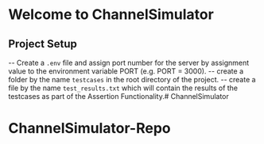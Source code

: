 # Welcome to ChannelSimulator

## Project Setup

-- Create a `.env` file and assign port number for the server by assignment value to the environment variable PORT (e.g. PORT = 3000).
-- create a folder by the name `testcases` in the root directory of the project.
-- create a file by the name `test_results.txt` which will contain the results of the testcases as part of the Assertion Functionality.# ChannelSimulator
# ChannelSimulator-Repo
